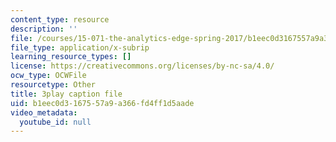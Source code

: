 ```yaml
---
content_type: resource
description: ''
file: /courses/15-071-the-analytics-edge-spring-2017/b1eec0d3167557a9a366fd4ff1d5aade_JAmiDL8pBhg.vtt
file_type: application/x-subrip
learning_resource_types: []
license: https://creativecommons.org/licenses/by-nc-sa/4.0/
ocw_type: OCWFile
resourcetype: Other
title: 3play caption file
uid: b1eec0d3-1675-57a9-a366-fd4ff1d5aade
video_metadata:
  youtube_id: null
---
```


